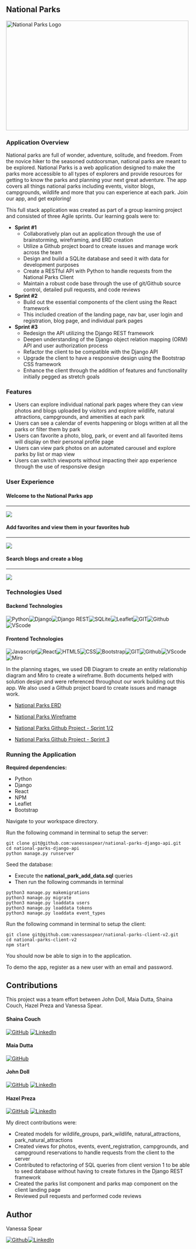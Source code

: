 National Parks 
------

<img width="500" height="300" alt="National Parks Logo" src="https://res.cloudinary.com/decu5fbul/image/upload/v1677785031/National%20Parks/np_logo2_qedi0t.png">

### Application Overview

National parks are full of wonder, adventure, solitude, and freedom.  From the novice hiker to the seasoned outdoorsman, national parks are meant to be explored.  National Parks is a web application designed to make the parks more accessible to all types of explorers and provide resources for getting to know the parks and planning your next great adventure.  The app covers all things national parks including events, visitor blogs, campgrounds, wildlife and more that you can experience at each park.  Join our app, and get exploring!

This full stack application was created as part of a group learning project and consisted of three Agile sprints.  Our learning goals were to: 
- **Sprint #1**
  - Collaboratively plan out an application through the use of brainstorming, wireframing, and ERD creation
  - Utilize a Github project board to create issues and manage work across the team
  - Design and build a SQLite database and seed it with data for development purposes 
  - Create a RESTful API with Python to handle requests from the National Parks Client
  - Maintain a robust code base through the use of git/Github source control, detailed pull requests, and code reviews
- **Sprint #2**
  - Build out the essential components of the client using the React framework
  - This included creation of the landing page, nav bar, user login and registration, blog page, and individual park pages
- **Sprint #3** 
  - Redesign the API utilizing the Django REST framework 
  - Deepen understanding of the Django object relation mapping (ORM) API and user authorization process
  - Refactor the client to be compatible with the Django API
  - Upgrade the client to have a responsive design using the Bootstrap CSS framework
  - Enhance the client through the addition of features and functionality initially pegged as stretch goals

### Features
- Users can explore individual national park pages where they can view photos and blogs uploaded by visitors and explore wildlife, natural attractions, campgrounds, and amenities at each park
- Users can see a calendar of events happening or blogs written at all the parks or filter them by park 
- Users can favorite a photo, blog, park, or event and all favorited items will display on their personal profile page 
- Users can view park photos on an automated carousel and explore parks by list or map view
- Users can switch viewports without impacting their app experience through the use of responsive design
  
### User Experience

#### Welcome to the National Parks app
------
![](parksapi/media/national_parks_landing_page.gif)

#### Add favorites and view them in your favorites hub
------
![](parksapi/media/national_parks_favorites_hub.gif)

#### Search blogs and create a blog 
------
![](parksapi/media/national_parks_blogs.gif)

### Technologies Used

#### Backend Technologies

<img alt="Python" src="https://img.shields.io/badge/Python-FFD43B?style=for-the-badge&logo=python&logoColor=blue"><img alt="Django" src="https://img.shields.io/badge/Django-092E20?style=for-the-badge&logo=django&logoColor=green"><img alt="Django REST" src="https://img.shields.io/badge/django%20rest-ff1709?style=for-the-badge&logo=django&logoColor=white"><img alt="SQLite" src="https://img.shields.io/badge/SQLite-07405E?style=for-the-badge&logo=sqlite&logoColor=white"><img alt="Leaflet" src="https://img.shields.io/badge/Leaflet-199900?style=for-the-badge&logo=Leaflet&logoColor=white"><img alt="GIT" src="https://img.shields.io/badge/GIT-E44C30?style=for-the-badge&logo=git&logoColor=white"><img alt="Github" src="https://img.shields.io/badge/GitHub-100000?style=for-the-badge&logo=github&logoColor=white"><img alt="VScode" src="https://img.shields.io/badge/VSCode-0078D4?style=for-the-badge&logo=visual%20studio%20code&logoColor=white">

#### Frontend Technologies

<img alt="Javascript" src="https://img.shields.io/badge/JavaScript-323330?style=for-the-badge&logo=javascript&logoColor=F7DF1E"><img alt="React" src="https://img.shields.io/badge/React-20232A?style=for-the-badge&logo=react&logoColor=61DAFB"><img alt="HTML5" src="https://img.shields.io/badge/HTML5-E34F26?style=for-the-badge&logo=html5&logoColor=white"><img alt="CSS" src="https://img.shields.io/badge/CSS3-1572B6?style=for-the-badge&logo=css3&logoColor=white"><img alt="Bootstrap" src="https://img.shields.io/badge/Bootstrap-563D7C?style=for-the-badge&logo=bootstrap&logoColor=white"><img alt="GIT" src="https://img.shields.io/badge/GIT-E44C30?style=for-the-badge&logo=git&logoColor=white"><img alt="Github" src="https://img.shields.io/badge/GitHub-100000?style=for-the-badge&logo=github&logoColor=white"><img alt="VScode" src="https://img.shields.io/badge/VSCode-0078D4?style=for-the-badge&logo=visual%20studio%20code&logoColor=white"><img alt="Miro" src="https://img.shields.io/badge/Miro-F7C922?style=for-the-badge&logo=Miro&logoColor=050036"><img alt="" src="">

In the planning stages, we used DB Diagram to create an entity relationship diagram and Miro to create a wireframe.  Both documents helped with solution design and were referenced throughout our work building out this app.  We also used a Github project board to create issues and manage work.

* [National Parks ERD](https://dbdiagram.io/d/63c84256296d97641d7a9114)

* [National Parks Wireframe](https://miro.com/app/live-embed/uXjVPwu3sLM=/?moveToViewport=-2065,-3562,12962,7754&embedId=240240661219)

* [National Parks Github Project - Sprint 1/2](https://github.com/orgs/nss-day-cohort-60/projects/2/views/1)

* [National Parks Github Project - Sprint 3](https://github.com/orgs/nss-day-cohort-60/projects/9/views/1)
            
### Running the Application

**Required dependencies:** 
- Python
- Django
- React 
- NPM
- Leaflet
- Bootstrap

Navigate to your workspace directory. 

Run the following command in terminal to setup the server:

```
git clone git@github.com:vanessaspear/national-parks-django-api.git
cd national-parks-django-api
python manage.py runserver
```

Seed the database: 
- Execute the __national_park_add_data.sql__ queries
- Then run the following commands in terminal
```
python3 manage.py makemigrations
python3 manage.py migrate
python3 manage.py loaddata users
python3 manage.py loaddata tokens
python3 manage.py loaddata event_types
```

Run the following command in terminal to setup the client:

```
git clone git@github.com:vanessaspear/national-parks-client-v2.git
cd national-parks-client-v2
npm start
```

You should now be able to sign in to the application. 

To demo the app, register as a new user with an email and password. 

Contributions
------
This project was a team effort between John Doll, Maia Dutta, Shaina Couch, Hazel Preza and Vanessa Spear.

#### Shaina Couch
[![GitHub](https://img.shields.io/badge/github-%23121011.svg?style=for-the-badge&logo=github&logoColor=white)](https://github.com/shaibird)
[![LinkedIn](https://img.shields.io/badge/linkedin-%230077B5.svg?style=for-the-badge&logo=linkedin&logoColor=white)](https://www.linkedin.com/in/shaina-couch)

#### Maia Dutta
[![GitHub](https://img.shields.io/badge/github-%23121011.svg?style=for-the-badge&logo=github&logoColor=white)](https://github.com/mvdutta)

#### John Doll
[![GitHub](https://img.shields.io/badge/github-%23121011.svg?style=for-the-badge&logo=github&logoColor=white)](https://www.github.com/JohnMDoll)
[![LinkedIn](https://img.shields.io/badge/linkedin-%230077B5.svg?style=for-the-badge&logo=linkedin&logoColor=white)](https://www.linkedin.com/in/john-m-doll)

#### Hazel Preza
[![GitHub](https://img.shields.io/badge/github-%23121011.svg?style=for-the-badge&logo=github&logoColor=white)](https://github.com/segadreamgirl)
[![LinkedIn](https://img.shields.io/badge/linkedin-%230077B5.svg?style=for-the-badge&logo=linkedin&logoColor=white)](https://www.linkedin.com/in/hazelpreza)

My direct contributions were:
- Created models for wildlife_groups, park_wildlife, natural_attractions, park_natural_attractions
- Created views for photos, events, event_registration, campgrounds, and campground reservations to handle requests from the client to the server
- Contributed to refactoring of SQL queries from client version 1 to be able to seed database without having to create fixtures in the Django REST framework
- Created the parks list component and parks map component on the client landing page 
- Reviewed pull requests and performed code reviews

Author
------

Vanessa Spear 

[<img alt="Github" src="https://img.shields.io/badge/GitHub-100000?style=for-the-badge&logo=github&logoColor=white">](https://github.com/vanessaspear)[<img alt="LinkedIn" src="https://img.shields.io/badge/LinkedIn-0077B5?style=for-the-badge&logo=linkedin&logoColor=white">](https://www.linkedin.com/in/vanessavspear/)
